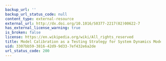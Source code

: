 ```yaml
---
backup_url: ''
backup_url_status_code: null
content_type: external-resource
external_url: http://dx.doi.org/10.1016/S0377-2217(02)00622-7
has_external_license_warning: true
is_broken: false
license: https://en.wikipedia.org/wiki/All_rights_reserved
title: Model Calibration as a Testing Strategy for System Dynamics Models
uid: 3307bb59-3816-42d9-9d33-7ef432e6a2de
url_status_code: 200
---
```

